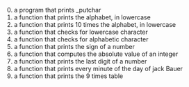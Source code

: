 0.  a program that prints _putchar  
1. a function that prints the alphabet, in lowercase  
2. a function that prints 10 times the alphabet, in lowercase  
3. a function that checks for lowercase character  
4. a function that checks for alphabetic character  
5. a function that prints the sign of a number  
6. a function that computes the absolute value of an integer  
7. a function that prints the last digit of a number  
8. a function that prints every minute of the day of jack Bauer  
9. a function that prints the 9 times table

